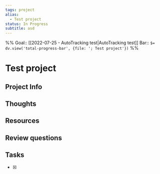 ```yaml
---
tags: project
alias:
  - Test project
status: In Progress
subtitle: asd
---
```

%%
Goal:: [[2022-07-25 - AutoTracking test|AutoTracking test]]
Bar:: `$= dv.view('total-progress-bar', {file: '; Test project'})`
%%

# Test project

## Project Info

## Thoughts 

## Resources

## Review questions

## Tasks
- [x] 